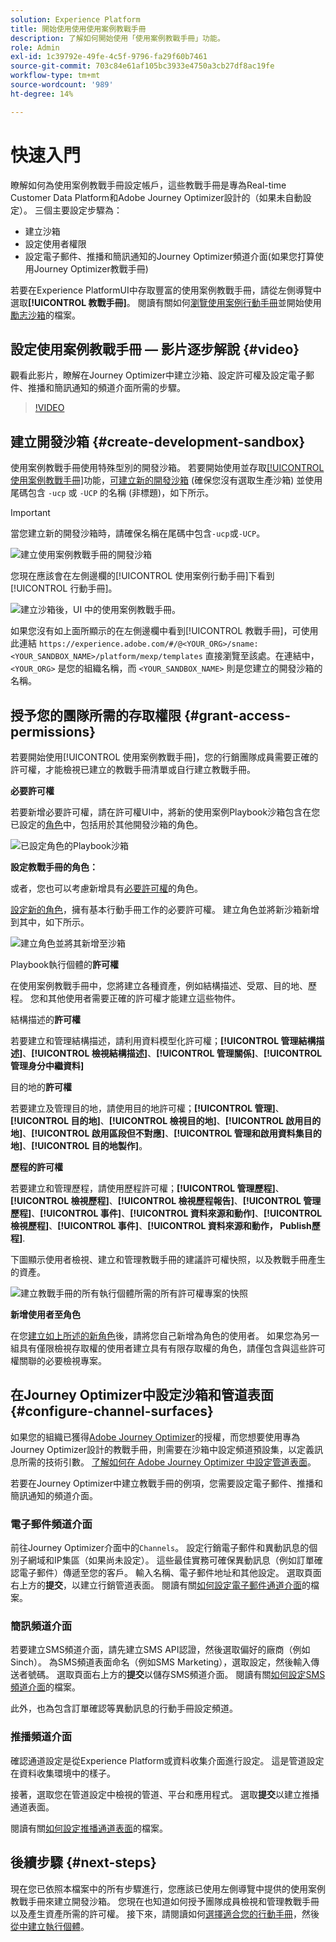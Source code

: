 ```yaml
---
solution: Experience Platform
title: 開始使用使用使用案例教戰手冊
description: 了解如何開始使用「使用案例教戰手冊」功能。
role: Admin
exl-id: 1c39792e-49fe-4c5f-9796-fa29f60b7461
source-git-commit: 703c84e61af105bc3933e4750a3cb27df8ac19fe
workflow-type: tm+mt
source-wordcount: '989'
ht-degree: 14%

---
```



# 快速入門

瞭解如何為使用案例教戰手冊設定帳戶，這些教戰手冊是專為Real-time Customer Data Platform和Adobe Journey Optimizer設計的（如果未自動設定）。 三個主要設定步驟為：

* 建立沙箱
* 設定使用者權限
* 設定電子郵件、推播和簡訊通知的Journey Optimizer頻道介面(如果您打算使用Journey Optimizer教戰手冊)

若要在Experience PlatformUI中存取豐富的使用案例教戰手冊，請從左側導覽中選取&#x200B;**[!UICONTROL 教戰手冊]**。 閱讀有關如何[瀏覽使用案例行動手冊](../playbooks/navigate.md)並開始使用[勵志沙箱](../playbooks/navigate.md)的檔案。

## 設定使用案例教戰手冊 — 影片逐步解說 {#video}

觀看此影片，瞭解在Journey Optimizer中建立沙箱、設定許可權及設定電子郵件、推播和簡訊通知的頻道介面所需的步驟。

>[!VIDEO](https://video.tv.adobe.com/v/3426987?learn=on)

## 建立開發沙箱 {#create-development-sandbox}

使用案例教戰手冊使用特殊型別的開發沙箱。 若要開始使用並存取[[!UICONTROL 使用案例教戰手冊]](/help/use-case-playbooks/playbooks/overview.md)功能，[可建立新的開發沙箱](/help/sandboxes/ui/user-guide.md#create) (確保您沒有選取生產沙箱) 並使用尾碼包含 `-ucp` 或 `-UCP` 的名稱 (非標題)，如下所示。

>[!IMPORTANT]
>
>當您建立新的開發沙箱時，請確保名稱在尾碼中包含`-ucp`或`-UCP`。


![建立使用案例教戰手冊的開發沙箱](/help/use-case-playbooks/assets/playbooks/get-started/create-sandbox-ucp.png)

您現在應該會在左側邊欄的[!UICONTROL 使用案例行動手冊]下看到[!UICONTROL 行動手冊]。

![建立沙箱後，UI 中的使用案例教戰手冊。](/help/use-case-playbooks/assets/playbooks/get-started/ucp-sandbox-in-ui.png)

如果您沒有如上面所顯示的在左側邊欄中看到[!UICONTROL 教戰手冊]，可使用此連結 `https://experience.adobe.com/#/@<YOUR_ORG>/sname:<YOUR_SANDBOX_NAME>/platform/mexp/templates` 直接瀏覽至該處。在連結中，`<YOUR_ORG>` 是您的組織名稱，而 `<YOUR_SANDBOX_NAME>` 則是您建立的開發沙箱的名稱。

## 授予您的團隊所需的存取權限 {#grant-access-permissions}

若要開始使用[!UICONTROL 使用案例教戰手冊]，您的行銷團隊成員需要正確的許可權，才能檢視已建立的教戰手冊清單或自行建立教戰手冊。

**必要許可權**

若要新增必要許可權，請在許可權UI中，將新的使用案例Playbook沙箱包含在您已設定的[角色](/help/access-control/abac/ui/permissions.md#managing-sandboxes-for-role)中，包括用於其他開發沙箱的角色。

![已設定角色的Playbook沙箱](/help/use-case-playbooks/assets/playbooks/get-started/permissions-to-existing-roles.png)

**設定教戰手冊的角色：**

或者，您也可以考慮新增具有[必要許可權](/help/access-control/home.md#sandboxes-and-permissions)的角色。

[設定新的角色](/help/access-control/abac/ui/permissions.md)，擁有基本行動手冊工作的必要許可權。 建立角色並將新沙箱新增到其中，如下所示。

![建立角色並將其新增至沙箱](/help/use-case-playbooks/assets/playbooks/get-started/create-new-role.png)

Playbook執行個體的&#x200B;**許可權**

在使用案例教戰手冊中，您將建立各種資產，例如結構描述、受眾、目的地、歷程。 您和其他使用者需要正確的許可權才能建立這些物件。

結構描述的&#x200B;**許可權**

若要建立和管理結構描述，請利用資料模型化許可權；**[!UICONTROL 管理結構描述]**、**[!UICONTROL 檢視結構描述]**、**[!UICONTROL 管理關係]**、**[!UICONTROL 管理身分中繼資料]**

目的地的&#x200B;**許可權**

若要建立及管理目的地，請使用目的地許可權；**[!UICONTROL 管理]**、**[!UICONTROL 目的地]**、**[!UICONTROL 檢視目的地]**、**[!UICONTROL 啟用目的地]**、**[!UICONTROL 啟用區段但不對應]**、**[!UICONTROL 管理和啟用資料集目的地]**、**[!UICONTROL 目的地製作]**。

**歷程的許可權**

若要建立和管理歷程，請使用歷程許可權；**[!UICONTROL 管理歷程]**、**[!UICONTROL 檢視歷程]**、**[!UICONTROL 檢視歷程報告]**、**[!UICONTROL 管理歷程]**、**[!UICONTROL 事件]**、**[!UICONTROL 資料來源和動作]**、**[!UICONTROL 檢視歷程]**、**[!UICONTROL 事件]**、**[!UICONTROL 資料來源和動作， Publish歷程]**.

下圖顯示使用者檢視、建立和管理教戰手冊的建議許可權快照，以及教戰手冊產生的資產。

![建立教戰手冊的所有執行個體所需的所有許可權專案的快照](/help/use-case-playbooks/assets/playbooks/get-started/permission-snapshot.png)

**新增使用者至角色**

在您[建立如上所述的新角色](/help/access-control/abac/ui/permissions.md#managing-users-for-role)後，請將您自己新增為角色的使用者。 如果您為另一組具有僅限檢視存取權的使用者建立具有有限存取權的角色，請僅包含與這些許可權關聯的必要檢視專案。

## 在Journey Optimizer中設定沙箱和管道表面 {#configure-channel-surfaces}

如果您的組織已獲得[Adobe Journey Optimizer](https://experienceleague.adobe.com/docs/journey-optimizer/using/ajo-home.html?lang=zh-Hant)的授權，而您想要使用專為Journey Optimizer設計的教戰手冊，則需要在沙箱中設定頻道預設集，以定義訊息所需的技術引數。 [了解如何在 Adob&#x200B;&#x200B;e Journey Optimizer 中設定管道表面](https://experienceleague.adobe.com/docs/journey-optimizer/using/configuration/channel-surfaces.html?lang=zh-Hant)。

若要在Journey Optimizer中建立教戰手冊的例項，您需要設定電子郵件、推播和簡訊通知的頻道介面。

### 電子郵件頻道介面

前往Journey Optimizer介面中的`Channels`。 設定行銷電子郵件和異動訊息的個別子網域和IP集區（如果尚未設定）。 這些最佳實務可確保異動訊息（例如訂單確認電子郵件）傳遞至您的客戶。 輸入名稱、電子郵件地址和其他設定。 選取頁面右上方的&#x200B;**提交**，以建立行銷管道表面。 閱讀有關[如何設定電子郵件通道介面](https://experienceleague.adobe.com/docs/journey-optimizer/using/email/configure-email/email-settings.html)的檔案。

### 簡訊頻道介面

若要建立SMS頻道介面，請先建立SMS API認證，然後選取偏好的廠商（例如Sinch）。 為SMS頻道表面命名（例如SMS Marketing），選取設定，然後輸入傳送者號碼。 選取頁面右上方的&#x200B;**提交**&#x200B;以儲存SMS頻道介面。 閱讀有關[如何設定SMS頻道介面](https://experienceleague.adobe.com/docs/journey-optimizer/using/sms/sms-configuration.html?lang=zh-Hant#message-preset-sms)的檔案。

此外，也為包含訂單確認等異動訊息的行動手冊設定頻道。

### 推播頻道介面

確認通道設定是從Experience Platform或資料收集介面進行設定。 這是管道設定在資料收集環境中的樣子。

<!-- ![Channel configurations in Data collections](/help/use-case-playbooks/assets/playbooks/get-started/.png) -->

接著，選取您在管道設定中檢視的管道、平台和應用程式。 選取&#x200B;**提交**&#x200B;以建立推播通道表面。

閱讀有關[如何設定推播通道表面](https://experienceleague.adobe.com/docs/journey-optimizer/using/push/push-config/push-configuration.html)的檔案。

## 後續步驟 {#next-steps}

現在您已依照本檔案中的所有步驟進行，您應該已使用左側導覽中提供的使用案例教戰手冊來建立開發沙箱。 您現在也知道如何授予團隊成員檢視和管理教戰手冊以及產生資產所需的許可權。 接下來，請閱讀如何[選擇適合您的行動手冊](/help/use-case-playbooks/playbooks/choose.md)，然後[從中建立執行個體](/help/use-case-playbooks/playbooks/create-share-reuse.md)。
